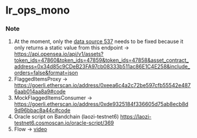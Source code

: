 # lr_ops_mono

### Note

1. At the moment, only the [data source 537](https://laozi-testnet6.cosmoscan.io/data-source/537) needs to be fixed because it only returns a static value from this endpoint -> https://api.opensea.io/api/v1/assets?token_ids=47860&token_ids=47859&token_ids=47858&asset_contract_address=0x34d85c9CDeB23FA97cb08333b511ac86E1C4E258&include_orders=false&format=json
2. FlaggedItemsProxy  -> https://goerli.etherscan.io/address/0xeea6c4a2c72be597cfb55542e4876aab014aa8a9#code
3. MockFlaggedItemsConsumer -> https://goerli.etherscan.io/address/0xde9325184f336605d75ab8ecb8d9d96bbac8a44c#code
4. Oracle script on Bandchain (laozi-testnet6)
https://laozi-testnet6.cosmoscan.io/oracle-script/369
5. Flow -> [video](https://youtu.be/TcSpOJycCzk)
